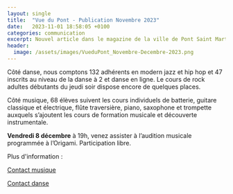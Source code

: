 ```yaml
---
layout: single
title:  "Vue du Pont - Publication Novembre 2023"
date:   2023-11-01 18:58:05 +0100
categories: communication
excerpt: Nouvel article dans le magazine de la ville de Pont Saint Martin.
header:
  image: /assets/images/VueduPont_Novembre-Decembre-2023.png
---
```


Côté danse, nous comptons 132 adhérents en modern jazz et hip hop et 47 inscrits au niveau de la danse à 2 et danse en ligne. Le cours de rock adultes débutants du jeudi soir dispose encore de quelques places.

Côté musique, 68 élèves suivent les cours individuels de batterie, guitare classique et électrique, flûte traversière, piano, saxophone et trompette auxquels s’ajoutent les cours de formation musicale et découverte instrumentale.

**Vendredi 8 décembre** à 19h, venez assister à l’audition musicale programmée à l’Origami. Participation libre.

Plus d'information : 

[Contact musique](mailto://musiquepsm@gmail.com) 

[Contact danse](mailto://dansepsm@gmail.com)